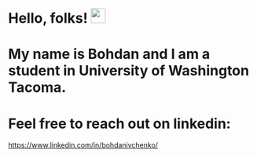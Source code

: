 # Hello, folks! <img src="https://raw.githubusercontent.com/MartinHeinz/MartinHeinz/master/wave.gif" width="30px">

# My name is Bohdan and I am a student in University of Washington Tacoma. 

# Feel free to reach out on linkedin:

https://www.linkedin.com/in/bohdanivchenko/
